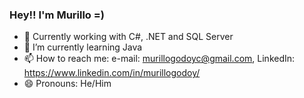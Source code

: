 ### Hey!! I'm Murillo =)

- 🔭 Currently working with C#, .NET and SQL Server
- 🌱 I’m currently learning Java
- 📫 How to reach me: e-mail: murillogodoyc@gmail.com, LinkedIn: https://www.linkedin.com/in/murillogodoy/
- 😄 Pronouns: He/Him
